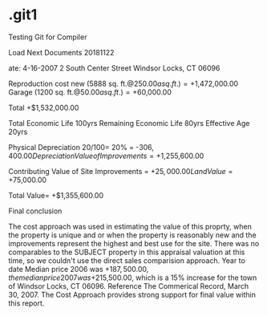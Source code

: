 # .git1
Testing Git for Compiler

Load Next Documents 20181122

ate: 4-16-2007
2 South Center Street
Windsor Locks, CT 06096

Reproduction cost new (5888 sq. ft.@$250.00 a sq. ft.)
= +$1,472,000.00
Garage                (1200 sq. ft.@$50.00 a sq. ft. )
= +$60,000.00

Total     +$1,532,000.00

Total Economic Life           100yrs
Remaining Economic Life        80yrs
Effective Age                  20yrs

Physical Depreciation         20/100= 20%
= -$306,400.00
Depreciation Value of Improvements
= +$1,255,600.00

Contributing Value of Site Improvements
= +$25,000.00
Land Value
= +$75,000.00

Total Value= +$1,355,600.00

Final conclusion

The cost approach was used in estimating the value of this proprty, when the property is unique and or when the property is reasonably new and the improvements
represent the highest and best use for the site.
There was no comparables to the SUBJECT property in this appraisal valuation at this time, so we couldn't use the direct sales comparision approach. 
Year to date Median price 2006 was +$187,500.00, the median price 2007 was +$215,500.00, which is a 15% increase for the town of Windsor Locks, CT 06096.
Reference The Commerical Record, March 30, 2007.
The Cost Approach provides strong support for final value within this report.



